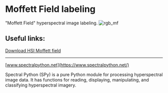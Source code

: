 # Moffett Field labeling
"Moffett Field" hyperspectral image labeling.
![rgb_mf](https://user-images.githubusercontent.com/32631025/130922046-b5047a45-c37f-43c6-bbb0-5baf80286ff3.png)

## Useful links:
[Download HSI Moffett field](https://drive.google.com/file/d/1xbTM2D-HpMVYf1BUtXefKqqokfEVz9OA/view?usp=sharing)
___
[www.spectralpython.net](https://www.spectralpython.net/)

Spectral Python (SPy) is a pure Python module for processing hyperspectral image data. It has functions for reading, displaying, manipulating, and classifying hyperspectral imagery.
